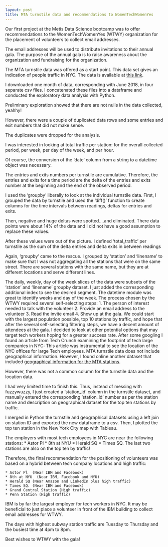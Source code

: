 ```yaml
---
layout: post
title: MTA turnstile data and recommendations to WomenTechWomenYes
---
```


Our first project at the Metis Data Science bootcamp was to offer recommendations to the WomenTechWomenYes (WTWY) organization for the placement of volunteers to collect email addresses.    

The email addresses will be used to distribute invitations to their annual gala. The purpose of the annual gala is to raise awareness about the organization and fundraising for the organization.

The MTA turnstile data was offered as a start point. This data set gives an indication of people traffic in NYC.  The data is available at [this link](http://web.mta.info/developers/turnstile.html).

I downloaded one month of data, corresponding with June 2018, in four separate csv files. I concatenated these files into a dataframe and conducted the exploratory data analysis with Python.

Preliminary exploration showed that there are not nulls in the data collected, yeahhy!

However, there were a couple of duplicated data rows and some entries and exit numbers that did not make sense.

The duplicates were dropped for the analysis.

I was interested in looking at total traffic per station: for the overall collected period, per week,  per day of the week, and per hour. 

Of course, the conversion of the ‘date’ column from a string to a datetime object was necessary.

The entries and exits numbers per turnstile are cumulative. Therefore, the entries and exits for a time period are the delta of the entries and exits number at the beginning and the end of the observed period.

I used the ‘groupby’ liberally to look at the individual turnstile data.  First, I grouped the data by turnstile and used the ‘diff()’ function to create columns for the time intervals between readings, deltas for entries and exits.

Then, negative and huge deltas were spotted….and eliminated. There data points were about 14% of the data and I did not have a good assumption to replace these values.

After these values were out of the picture. I defined ‘total_traffic’ per turnstile as the sum of the delta entries and delta exits in between readings

Again, ‘groupby’ came to the rescue. I grouped by ‘station’ and ‘linename’ to make sure that I was not aggregating all the stations that were on the same street. There are several stations with the same name, but they are at different locations and serve different lines.

The daily, weekly, day of the week slices of the data were subsets of the ‘station’ and ‘linename’ groupby dataset. I just added the corresponding additional index to see the desired segment.
The datetime module was great to identify weeks and day of the week.
The process chosen by the WTWY required several self-selecting steps:
	1. The person of interest needed to talk with the volunteer
	2. Provide an email address to the volunteer
	3. Read the invite email
	4. Show up at the gala.
We could start with the largest population possible, top 10 stations by traffic, and hope that after the several self-selecting filtering steps, we have a decent amount of attendees at the gala.
I decided to look at other potential options that may target tech workers hoping for a greater success rate.
After some googling I found an article from Tech Crunch examining the footprint of tech large companies in NYC: 
This article was instrumental to see the location of the NYC offices for large Tech employees.
MTA turnstile data does not include geographical information. However, I found online another dataset that included
[geographical information for the MTA stations](http://web.mta.info/developers/data/nyct/subway/Stations.csv).

However, there was not a common column for the turnstile data and the location data.

I had very limited time to finish this. Thus, instead of messing with fuzzywuzzy, I just created a ‘station_id’ column in the turnstile dataset, and manually entered the corresponding ‘station_id’ number as per the station name and description on geographical dataset for the top ten stations by traffic.

I merged in Python the turnstile and geographical datasets using a left join on station ID and exported the new dataframe to a csv. Then, I plotted the top ten station in the New York City map with Tableau.

The employers with most tech employees in NYC are near the following stations:
	* Astor Pl 
	* 8th at NYU
	* Herald SQ
	* Times SQ.
The last two stations are also on the top ten by traffic!

Therefore, the final recommendation for the positioning of volunteers was based on a hybrid between tech company locations and high traffic:

	* Astor Pl  (Near IBM and Facebook)
	* 8th at NYU  (Near IBM, Facebook and NYU)
	* Herald SQ (Near Amazon and LinkedIn plus high traffic) 
	* Times SQ. (Near IBM and Facebook)
	* Grand Central Station (High traffic)
	* Penn Station (High traffic)

IBM is by far the largest employer for tech workers in NYC. It may be beneficial to just place a volunteer in front of the IBM building to collect email addresses for WTWY.

The days with highest subway station traffic are Tuesday to Thursday and the busiest time at 4pm to 8pm.

Best wishes to WTWY with the gala!


